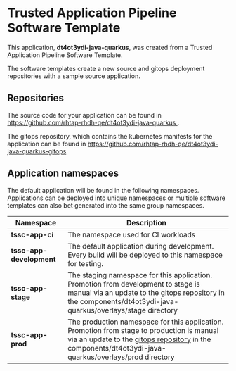 # Trusted Application Pipeline Software Template

This application, **dt4ot3ydi-java-quarkus**, was created from a Trusted Application Pipeline Software Template.

The software templates create a new source and gitops deployment repositories with a sample source application. 

## Repositories

The source code for your application can be found in [https://github.com/rhtap-rhdh-qe/dt4ot3ydi-java-quarkus ](https://github.com/rhtap-rhdh-qe/dt4ot3ydi-java-quarkus ).
 
The gitops repository, which contains the kubernetes manifests for the application can be found in 
[https://github.com/rhtap-rhdh-qe/dt4ot3ydi-java-quarkus-gitops ](https://github.com/rhtap-rhdh-qe/dt4ot3ydi-java-quarkus-gitops ) 

## Application namespaces 

The default application will be found in the following namespaces. Applications can be deployed into unique namespaces or multiple software templates can also bet generated into the same group namespaces.  

|  Namespace   |  Description   |  
| -------- | -------- |
| **tssc-app-ci** | The namespace used for CI workloads |
| **tssc-app-development** | The default application during development. Every build will be deployed to this namespace for testing. |
| **tssc-app-stage** | The staging namespace for this application. Promotion from development to stage is manual via an update to the [gitops repository](https://github.com/rhtap-rhdh-qe/dt4ot3ydi-java-quarkus-gitops ) in the components/dt4ot3ydi-java-quarkus/overlays/stage directory |
| **tssc-app-prod** | The production namespace for this application. Promotion from stage to production is manual via an update to the [gitops repository](https://github.com/rhtap-rhdh-qe/dt4ot3ydi-java-quarkus-gitops ) in the components/dt4ot3ydi-java-quarkus/overlays/prod directory |